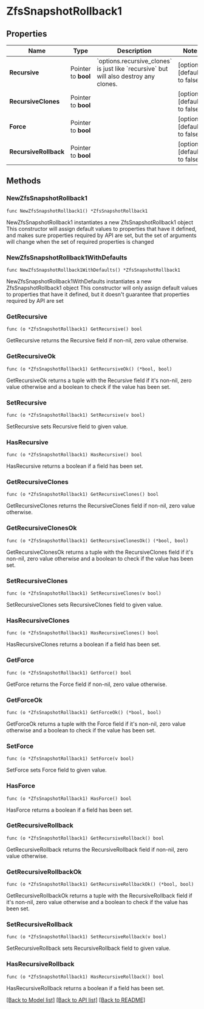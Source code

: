 # ZfsSnapshotRollback1

## Properties

Name | Type | Description | Notes
------------ | ------------- | ------------- | -------------
**Recursive** | Pointer to **bool** | &#x60;options.recursive_clones&#x60; is just like &#x60;recursive&#x60; but will also destroy any clones. | [optional] [default to false]
**RecursiveClones** | Pointer to **bool** |  | [optional] [default to false]
**Force** | Pointer to **bool** |  | [optional] [default to false]
**RecursiveRollback** | Pointer to **bool** |  | [optional] [default to false]

## Methods

### NewZfsSnapshotRollback1

`func NewZfsSnapshotRollback1() *ZfsSnapshotRollback1`

NewZfsSnapshotRollback1 instantiates a new ZfsSnapshotRollback1 object
This constructor will assign default values to properties that have it defined,
and makes sure properties required by API are set, but the set of arguments
will change when the set of required properties is changed

### NewZfsSnapshotRollback1WithDefaults

`func NewZfsSnapshotRollback1WithDefaults() *ZfsSnapshotRollback1`

NewZfsSnapshotRollback1WithDefaults instantiates a new ZfsSnapshotRollback1 object
This constructor will only assign default values to properties that have it defined,
but it doesn't guarantee that properties required by API are set

### GetRecursive

`func (o *ZfsSnapshotRollback1) GetRecursive() bool`

GetRecursive returns the Recursive field if non-nil, zero value otherwise.

### GetRecursiveOk

`func (o *ZfsSnapshotRollback1) GetRecursiveOk() (*bool, bool)`

GetRecursiveOk returns a tuple with the Recursive field if it's non-nil, zero value otherwise
and a boolean to check if the value has been set.

### SetRecursive

`func (o *ZfsSnapshotRollback1) SetRecursive(v bool)`

SetRecursive sets Recursive field to given value.

### HasRecursive

`func (o *ZfsSnapshotRollback1) HasRecursive() bool`

HasRecursive returns a boolean if a field has been set.

### GetRecursiveClones

`func (o *ZfsSnapshotRollback1) GetRecursiveClones() bool`

GetRecursiveClones returns the RecursiveClones field if non-nil, zero value otherwise.

### GetRecursiveClonesOk

`func (o *ZfsSnapshotRollback1) GetRecursiveClonesOk() (*bool, bool)`

GetRecursiveClonesOk returns a tuple with the RecursiveClones field if it's non-nil, zero value otherwise
and a boolean to check if the value has been set.

### SetRecursiveClones

`func (o *ZfsSnapshotRollback1) SetRecursiveClones(v bool)`

SetRecursiveClones sets RecursiveClones field to given value.

### HasRecursiveClones

`func (o *ZfsSnapshotRollback1) HasRecursiveClones() bool`

HasRecursiveClones returns a boolean if a field has been set.

### GetForce

`func (o *ZfsSnapshotRollback1) GetForce() bool`

GetForce returns the Force field if non-nil, zero value otherwise.

### GetForceOk

`func (o *ZfsSnapshotRollback1) GetForceOk() (*bool, bool)`

GetForceOk returns a tuple with the Force field if it's non-nil, zero value otherwise
and a boolean to check if the value has been set.

### SetForce

`func (o *ZfsSnapshotRollback1) SetForce(v bool)`

SetForce sets Force field to given value.

### HasForce

`func (o *ZfsSnapshotRollback1) HasForce() bool`

HasForce returns a boolean if a field has been set.

### GetRecursiveRollback

`func (o *ZfsSnapshotRollback1) GetRecursiveRollback() bool`

GetRecursiveRollback returns the RecursiveRollback field if non-nil, zero value otherwise.

### GetRecursiveRollbackOk

`func (o *ZfsSnapshotRollback1) GetRecursiveRollbackOk() (*bool, bool)`

GetRecursiveRollbackOk returns a tuple with the RecursiveRollback field if it's non-nil, zero value otherwise
and a boolean to check if the value has been set.

### SetRecursiveRollback

`func (o *ZfsSnapshotRollback1) SetRecursiveRollback(v bool)`

SetRecursiveRollback sets RecursiveRollback field to given value.

### HasRecursiveRollback

`func (o *ZfsSnapshotRollback1) HasRecursiveRollback() bool`

HasRecursiveRollback returns a boolean if a field has been set.


[[Back to Model list]](../README.md#documentation-for-models) [[Back to API list]](../README.md#documentation-for-api-endpoints) [[Back to README]](../README.md)


